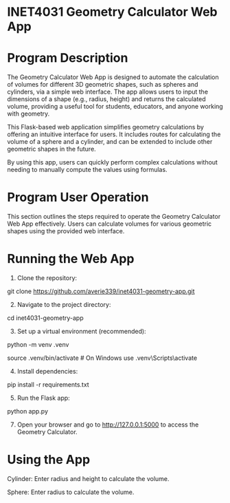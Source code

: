 # INET4031 Geometry Calculator Web App

# Program Description

The Geometry Calculator Web App is designed to automate the calculation of volumes for different 3D geometric shapes, such as spheres and cylinders, via a simple web interface. The app allows users to input the dimensions of a shape (e.g., radius, height) and returns the calculated volume, providing a useful tool for students, educators, and anyone working with geometry.

This Flask-based web application simplifies geometry calculations by offering an intuitive interface for users. It includes routes for calculating the volume of a sphere and a cylinder, and can be extended to include other geometric shapes in the future.

By using this app, users can quickly perform complex calculations without needing to manually compute the values using formulas.

# Program User Operation

This section outlines the steps required to operate the Geometry Calculator Web App effectively. Users can calculate volumes for various geometric shapes using the provided web interface.

# Running the Web App

1. Clone the repository:

  git clone https://github.com/averie339/inet4031-geometry-app.git

2. Navigate to the project directory:

  cd inet4031-geometry-app

3. Set up a virtual environment (recommended):

  python -m venv .venv
  
  source .venv/bin/activate  # On Windows use .venv\Scripts\activate

4. Install dependencies:

  pip install -r requirements.txt

5. Run the Flask app:

  python app.py

7. Open your browser and go to http://127.0.0.1:5000 to access the Geometry Calculator.
   
# Using the App

Cylinder: Enter radius and height to calculate the volume.

Sphere: Enter radius to calculate the volume.

